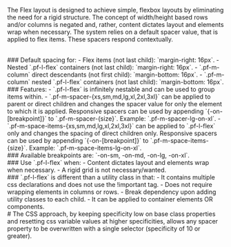 The Flex layout is designed to achieve simple, flexbox layouts by eliminating the need for a rigid structure. The concept of width/height based rows and/or columns is negated and, rather, content dictates layout and elements wrap when necessary. The system relies on a default spacer value, that is applied to flex items. These spacers respond contextually.

<br>
### Default spacing for:
- Flex items (not last child): `margin-right: 16px`.
- Nested `.pf-l-flex` containers (not last child): `margin-right: 16px`.
- `.pf-m-column` direct descendants (not first child): `margin-bottom: 16px`.
- `.pf-m-column` nested `.pf-l-flex` containers (not last child): `margin-bottom: 16px`.

<br>
### Features:
- `.pf-l-flex` is infinitely nestable and can be used to group items within.
- `.pf-m-spacer-{xs,sm,md,lg,xl,2xl,3xl}` can be applied to parent or direct children and changes the spacer value for only the element to which it is applied. Responsive spacers can be used by appending `{-on-[breakpoint]}` to `.pf-m-spacer-{size}`. Example: `.pf-m-spacer-lg-on-xl`.
- `.pf-m-space-items-{xs,sm,md,lg,xl,2xl,3xl}` can be applied to `.pf-l-flex` only and changes the spacing of direct children only. Responsive spacers can be used by appending `{-on-[breakpoint]}` to `.pf-m-space-items-{size}`. Example: `.pf-m-space-items-lg-on-xl`.

<br>
### Available breakpoints are: `-on-sm, -on-md, -on-lg, -on-xl`.

<br>
### Use `.pf-l-flex` when:
- Content dictates layout and elements wrap when necessary.
- A rigid grid is not necessary/wanted.

<br>
### `.pf-l-flex` is different than a utility class in that:
- It contains multiple css declarations and does not use the !important tag.
- Does not require wrapping elements in columns or rows.
- Break dependency upon adding utility classes to each child.
- It can be applied to container elements OR components.

<br>
# The CSS approach, by keeping specificity low on base class properties and resetting css variable values at higher specificities, allows any spacer property to be overwritten with a single selector (specificity of 10 or greater).

